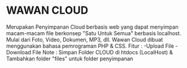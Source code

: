 # WAWAN CLOUD
Merupakan Penyimpanan Cloud berbasis web yang dapat menyimpan macam-macam file berkonsep "Satu Untuk Semua" berbasis localhost. Mulai dari Foto, Video, Dokumen, MP3, dll. Wawan Cloud dibuat menggunakan bahasa pemrograman PHP & CSS.
Fitur : 
-Upload File
-Download File
Note : Simpan Folder CLOUD di htdocs (LocalHost) & Tambahkan folder "files" untuk folder penyimpanan
